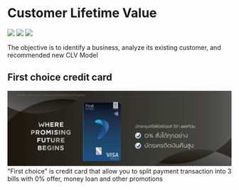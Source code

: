 # Customer Lifetime Value
[![](https://img.shields.io/badge/-Concept-blue)](#) [![](https://img.shields.io/badge/-Presentation-blue)](#) [![](https://img.shields.io/badge/-Student-blue)](#)

The objective is to identify a business, analyze its existing customer, and recommended new CLV Model

## First choice credit card
![image](Firstchoice-00.jpg)
"First choice" is credit card that allow you to split payment transaction into 3 bills with 0% offer, money loan and other promotions

